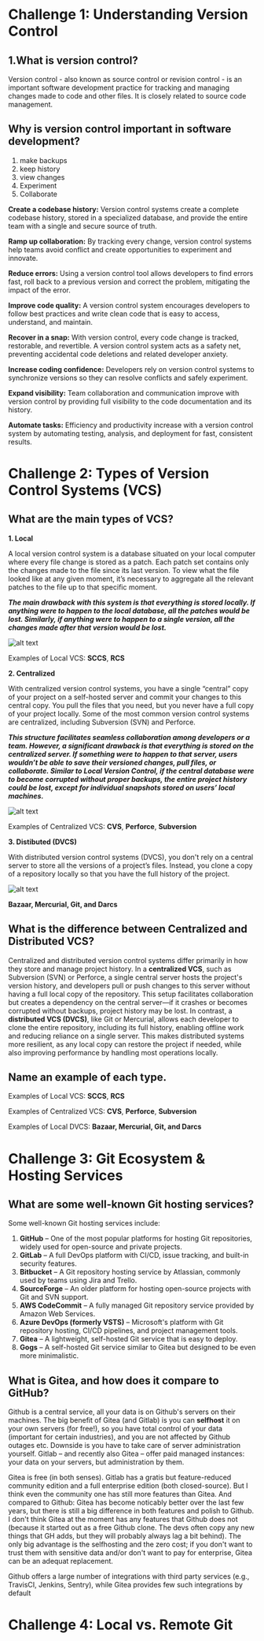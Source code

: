 # Challenge 1: Understanding Version Control


## 1.What is version control?

Version control - also known as source control or revision control - is an important software development practice for tracking and managing changes made to code and other files. It is closely related to source code management.



## Why is version control important in software development?

1. make backups
2. keep history
3. view changes
4. Experiment
5. Collaborate

**Create a codebase history:** Version control systems create a complete codebase history, stored in a specialized database, and provide the entire team with a single and secure source of truth.

**Ramp up collaboration:** By tracking every change, version control systems help teams avoid conflict and create opportunities to experiment and innovate.

**Reduce errors:** Using a version control tool allows developers to find errors fast, roll back to a previous version and correct the problem, mitigating the impact of the error.

**Improve code quality:** A version control system encourages developers to follow best practices and write clean code that is easy to access, understand, and maintain.

**Recover in a snap:** With version control, every code change is tracked, restorable, and revertible. A version control system acts as a safety net, preventing accidental code deletions and related developer anxiety.

**Increase coding confidence:** Developers rely on version control systems to synchronize versions so they can resolve conflicts and safely experiment.

**Expand visibility:** Team collaboration and communication improve with version control by providing full visibility to the code documentation and its history.

**Automate tasks:** Efficiency and productivity increase with a version control system by automating testing, analysis, and deployment for fast, consistent results.

# Challenge 2: Types of Version Control Systems (VCS)

## What are the main types of VCS?

**1. Local**

A local version control system is a database situated on your local computer where every file change is stored as a patch. Each patch set contains only the changes made to the file since its last version. To view what the file looked like at any given moment, it’s necessary to aggregate all the relevant patches to the file up to that specific moment.

***The main drawback with this system is that everything is stored locally. If anything were to happen to the local database, all the patches would be lost. Similarly, if anything were to happen to a single version, all the changes made after that version would be lost.***

![alt text](https://miro.medium.com/v2/resize:fit:640/format:webp/1*rmrT25EfoeqgulhBpZ9FuQ.png)

Examples of Local VCS: **SCCS**, **RCS**

**2. Centralized**

With centralized version control systems, you have a single “central” copy of your project on a self-hosted server and commit your changes to this central copy. You pull the files that you need, but you never have a full copy of your project locally. Some of the most common version control systems are centralized, including Subversion (SVN) and Perforce.

***This structure facilitates seamless collaboration among developers or a team. However, a significant drawback is that everything is stored on the centralized server. If something were to happen to that server, users wouldn’t be able to save their versioned changes, pull files, or collaborate. Similar to Local Version Control, if the central database were to become corrupted without proper backups, the entire project history could be lost, except for individual snapshots stored on users’ local machines.***


![alt text](https://miro.medium.com/v2/resize:fit:640/format:webp/1*XE_yTRkZkDqNpCM5BamoYw.png)

Examples of Centralized VCS: **CVS**, **Perforce**, **Subversion**

**3. Distibuted (DVCS)**

With distributed version control systems (DVCS), you don't rely on a central server to store all the versions of a project’s files. Instead, you clone a copy of a repository locally so that you have the full history of the project. 

![alt text](https://miro.medium.com/v2/resize:fit:640/format:webp/1*OV6nRDFioFpQtpE4f1D67w.png)

**Bazaar, Mercurial, Git, and Darcs**

## What is the difference between Centralized and Distributed VCS?

 Centralized and distributed version control systems differ primarily in how they store and manage project history. In a **centralized VCS**, such as Subversion (SVN) or Perforce, a single central server hosts the project's version history, and developers pull or push changes to this server without having a full local copy of the repository. This setup facilitates collaboration but creates a dependency on the central server—if it crashes or becomes corrupted without backups, project history may be lost. In contrast, a **distributed VCS (DVCS)**, like Git or Mercurial, allows each developer to clone the entire repository, including its full history, enabling offline work and reducing reliance on a single server. This makes distributed systems more resilient, as any local copy can restore the project if needed, while also improving performance by handling most operations locally.

## Name an example of each type.

Examples of Local VCS: **SCCS**, **RCS**

Examples of Centralized VCS: **CVS**, **Perforce**, **Subversion**

Examples of Local DVCS: **Bazaar, Mercurial, Git, and Darcs**


# Challenge 3: Git Ecosystem & Hosting Services

## What are some well-known Git hosting services?

Some well-known Git hosting services include:

1. **GitHub** – One of the most popular platforms for hosting Git repositories, widely used for open-source and private projects.
2. **GitLab** – A full DevOps platform with CI/CD, issue tracking, and built-in security features.
3. **Bitbucket** – A Git repository hosting service by Atlassian, commonly used by teams using Jira and Trello.
4. **SourceForge** – An older platform for hosting open-source projects with Git and SVN support.
5. **AWS CodeCommit** – A fully managed Git repository service provided by Amazon Web Services.
6. **Azure DevOps (formerly VSTS)** – Microsoft's platform with Git repository hosting, CI/CD pipelines, and project management tools.
7. **Gitea** – A lightweight, self-hosted Git service that is easy to deploy.
8. **Gogs** – A self-hosted Git service similar to Gitea but designed to be even more minimalistic.

## What is Gitea, and how does it compare to GitHub?



Github is a central service, all your data is on Github's servers on their machines. The big benefit of Gitea (and Gitlab) is you can **selfhost** it on your own servers (for free!), so you have total control of your data (important for certain industries), and you are not affected by Github outages etc.
Downside is you have to take care of server administration yourself. Gitlab – and recently also Gitea – offer paid managed instances: your data on your servers, but administration by them.

Gitea is free (in both senses). Gitlab has a gratis but feature-reduced community edition and a full enterprise edition (both closed-source). But I think even the community one has still more features than Gitea.
And compared to Github: Gitea has become noticably better over the last few years, but there is still a big difference in both features and polish to Github. I don't think Gitea at the moment has any features that Github does not (because it started out as a free Github clone. The devs often copy any new things that GH adds, but they will probably always lag a bit behind). The only big advantage is the selfhosting and the zero cost; if you don't want to trust them with sensitive data and/or don't want to pay for enterprise, Gitea can be an adequat replacement.

Github offers a large number of integrations with third party services (e.g., TravisCI, Jenkins, Sentry), while Gitea provides few such integrations by default

# Challenge 4: Local vs. Remote Git